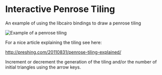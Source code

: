 Interactive Penrose Tiling
==========================

An example of using the libcairo bindings to draw a penrose tiling

![Example of a penrose tiling](https://github.com/eckart)

For a nice article explaining the tiling see here:

http://preshing.com/20110831/penrose-tiling-explained/

Increment or decrement the generation of the tiling and/or the number of initial triangles using the arrow keys.